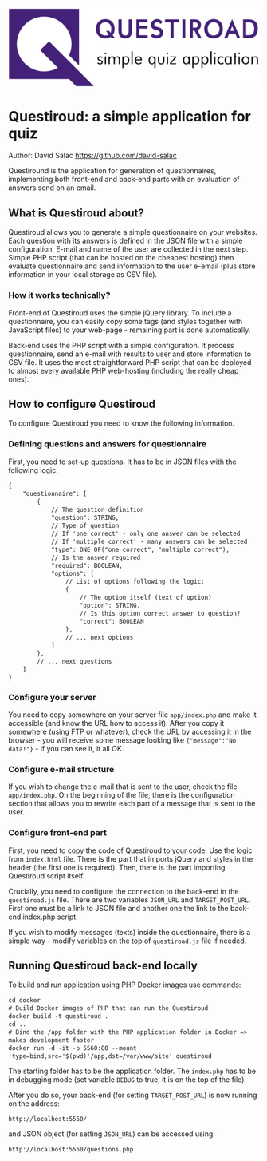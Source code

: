 <img src="demo_files/logo.png" alt="Questiroud" />

# Questiroud: a simple application for quiz
Author: David Salac <https://github.com/david-salac>

Questiround is the application for generation of questionnaires,
implementing both front-end and back-end parts with an evaluation
of answers send on an email.

## What is Questiroud about?
Questiroud allows you to generate a simple questionnaire on your
websites. Each question with its answers is defined in the JSON
file with a simple configuration. E-mail and name of the user are
collected in the next step. Simple PHP script (that can be hosted
on the cheapest hosting) then evaluate questionnaire and send
information to the user e-email (plus store information in your
local storage as CSV file). 

### How it works technically?
Front-end of Questiroud uses the simple jQuery library. To include
a questionnaire, you can easily copy some tags (and styles together
with JavaScript files) to your web-page - remaining part is done
automatically.

Back-end uses the PHP script with a simple configuration. It
process questionnaire, send an e-mail with results to user and
store information to CSV file. It uses the most straightforward
PHP script that can be deployed to almost every available PHP
web-hosting (including the really cheap ones).

## How to configure Questiroud
To configure Questiroud you need to know the following information.

### Defining questions and answers for questionnaire
First, you need to set-up questions. It has to be in JSON
files with the following logic:
```json5
{
    "questionnaire": [
        {
            // The question definition
            "question": STRING,
            // Type of question
            // If 'one_correct' - only one answer can be selected
            // If 'multiple_correct' - many answers can be selected
            "type": ONE_OF("one_correct", "multiple_correct"),
            // Is the answer required  
            "required": BOOLEAN,
            "options": [
                // List of options following the logic:
                {
                    // The option itself (text of option)
                    "option": STRING,
                    // Is this option correct answer to question?
                    "correct": BOOLEAN
                },
                // ... next options
            ]
        },
        // ... next questions
    ]
}
```
### Configure your server
You need to copy somewhere on your server file `app/index.php`
and make it accessible (and know the URL how to access it).
After you copy it somewhere (using FTP or whatever), check the
URL by accessing it in the browser - you will receive some message
looking like `{"message":"No data!"}` - if you can see it, it all OK.

### Configure e-mail structure
If you wish to change the e-mail that is sent to the user, check
the file `app/index.php`. On the beginning of the file, there is the
configuration section that allows you to rewrite each part of
a message that is sent to the user.

### Configure front-end part
First, you need to copy the code of Questiroud to your code. Use the
logic from `index.html` file. There is the part that imports jQuery
and styles in the header (the first one is required). Then, there
is the part importing Questiroud script itself.

Crucially, you need to configure the connection to the back-end in
the `questiroad.js` file. There are two variables `JSON_URL` and
`TARGET_POST_URL`. First one must be a link to JSON file and
another one the link to the back-end index.php script.

If you wish to modify messages (texts) inside the questionnaire,
there is a simple way - modify variables on the top of
`questiroad.js` file if needed.

## Running Questiroud back-end locally
To build and run application using PHP Docker images use commands:
```shell script
cd docker
# Build Docker images of PHP that can run the Questiroud
docker build -t questiroud .
cd ..
# Bind the /app folder with the PHP application folder in Docker => makes development faster
docker run -d -it -p 5560:80 --mount 'type=bind,src='$(pwd)'/app,dst=/var/www/site' questiroud
```
The starting folder has to be the application folder. The `index.php`
has to be in debugging mode (set variable `DEBUG` to true, it is on
the top of the file).

After you do so, your back-end (for setting `TARGET_POST_URL`) is now
running on the address:
```
http://localhost:5560/
```
and JSON object (for setting `JSON_URL`) can be accessed using:
```
http://localhost:5560/questions.php
```
